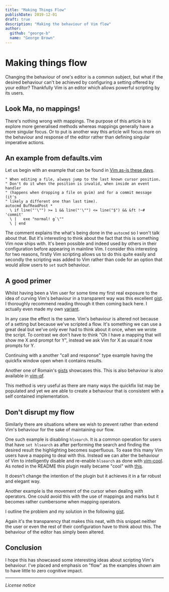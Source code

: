 ```yaml
---
title: "Making Things Flow"
publishDate: 2019-12-01
draft: true
description: "Making the behaviour of Vim flow"
author:
  github: "george-b"
  name: "George Brown"
---
```


# Making things flow

Changing the behaviour of one's editor is a common subject, but what if the desired behaviour can't be achieved by configuring a setting offered by your editor? Thankfully Vim is an editor which allows powerful scripting by its users.

## Look Ma, no mappings!

There's nothing wrong with mappings. The purpose of this article is to explore more generalised methods whereas mappings generally have a more singular focus. Or to put is another way this article will focus more on the behaviour and response of the editor rather than defining singular imperative actions.

## An example from defaults.vim

Let us begin with an example that can be found in [Vim as-is these days][defaults.vim].

```vim
" When editing a file, always jump to the last known cursor position.
" Don't do it when the position is invalid, when inside an event handler
" (happens when dropping a file on gvim) and for a commit message (it's
" likely a different one than last time).
autocmd BufReadPost *
  \ if line("'\"") >= 1 && line("'\"") <= line("$") && &ft !~# 'commit'
  \ |   exe "normal! g`\""
  \ | end
```

The comment explains the what's being done in the `autocmd` so I won't talk about that. But it's interesting to think about the fact that this is something Vim now ships with. It's been possible and indeed used by others in their configuration before appearing in mainline Vim. I consider this interesting for two reasons, firstly Vim scripting allows us to do this quite easily and secondly the scripting was added to Vim rather than code for an option that would allow users to `set` such behaviour.

## A good primer

Whilst having been a Vim user for some time my first real exposure to the idea of curving Vim's behaviour in a transparent way was this excellent [gist][CCR]. I thoroughly recommend reading through it then coming back here. I actually even made my own [variant][Autoreply].

In any case the effect is the same. Vim's behaviour is altered not because of a setting but because we've scripted a flow. It's something we can use a great deal but we've only ever had to think about it once, when we wrote the script. To contrast we don't have to think "Oh I have a mapping that will show me X and prompt for Y", instead we ask Vim for X as usual it now prompts for Y.

Continuing with a another "call and response" type example having the quickfix window open when it contains results.

Another one of Romain's [gists][instant-grep] showcases this. This is also behaviour is also available in [vim-qf][vim-qf].

This method is very useful as there are many ways the quickfix list may be populated and yet we are able to create a behaviour that is consistent with a self contained implementation.

## Don't disrupt my flow

Similarly there are situations where we wish to prevent rather than extend Vim's behaviour for the sake of maintaining our flow.

One such example is disabling `hlsearch`. It is a common operation for users that have `set hlsearch` as after performing the search and finding the desired result the highlighting becomes superfluous. To ease this many Vim users have a mapping to deal with this. Instead we can alter the behaviour of Vim to intelligently disable and re-enable `hlsearch` as done with [vim-cool][vim-cool]. As noted in the README this plugin really became "cool" with [this][vim-cool_purpleP].

It doesn't change the intention of the plugin but it achieves it in a far robust and elegant way.

Another example is the movement of the cursor when dealing with operators. One could avoid this with the use of mappings and marks but it becomes rather cumbersome when mapping operators.

I outline the problem and my solution in the following [gist][opfuncsteady].

Again it's the transparency that makes this neat, with this snippet neither the user or even the rest of their configuration have to think about this. The behaviour of the editor has simply been altered.

## Conclusion

I hope this has showcased some interesting ideas about scripting Vim's behaviour. I've placed and emphasis on "flow" as the examples shown aim to have little to zero cognitive impact.

---

_License notice_

[defaults.vim]: https://github.com/vim/vim/blob/eaf35241197fc6b9ee9af993095bf5e6f35c8f1a/runtime/defaults.vim#L108-L117
[CCR]: https://gist.github.com/romainl/047aca21e338df7ccf771f96858edb86
[autoreply]: https://gist.github.com/george-b/2f842efaf2141cb935a81f6174b6401f
[instant-grep]: https://gist.github.com/romainl/56f0c28ef953ffc157f36cc495947ab3
[vim-qf]: https://github.com/romainl/vim-qf
[vim-cool]: https://github.com/romainl/vim-cool
[vim-cool_purpleP]: https://github.com/romainl/vim-cool/issues/9
[opfuncsteady]: https://gist.github.com/george-b/4a03da0be21e4f39e72d66ad8340d131

[//]: # ( Vim: set spell spelllang=en: )
